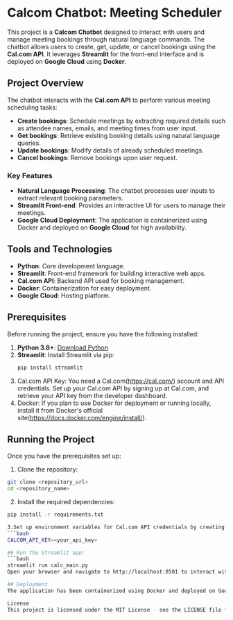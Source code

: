 # Calcom Chatbot: Meeting Scheduler

This project is a **Calcom Chatbot** designed to interact with users and manage meeting bookings through natural language commands. The chatbot allows users to create, get, update, or cancel bookings using the **Cal.com API**. It leverages **Streamlit** for the front-end interface and is deployed on **Google Cloud** using **Docker**.

## Project Overview

The chatbot interacts with the **Cal.com API** to perform various meeting scheduling tasks:

- **Create bookings**: Schedule meetings by extracting required details such as attendee names, emails, and meeting times from user input.
- **Get bookings**: Retrieve existing booking details using natural language queries.
- **Update bookings**: Modify details of already scheduled meetings.
- **Cancel bookings**: Remove bookings upon user request.

### Key Features

- **Natural Language Processing**: The chatbot processes user inputs to extract relevant booking parameters.
- **Streamlit Front-end**: Provides an interactive UI for users to manage their meetings.
- **Google Cloud Deployment**: The application is containerized using Docker and deployed on **Google Cloud** for high availability.

## Tools and Technologies

- **Python**: Core development language.
- **Streamlit**: Front-end framework for building interactive web apps.
- **Cal.com API**: Backend API used for booking management.
- **Docker**: Containerization for easy deployment.
- **Google Cloud**: Hosting platform.

## Prerequisites

Before running the project, ensure you have the following installed:

1. **Python 3.8+**: [Download Python](https://www.python.org/downloads/)
2. **Streamlit**: Install Streamlit via pip:
   ```bash
   pip install streamlit
3. Cal.com API Key: You need a Cal.com(https://cal.com/) account and API credentials. Set up your Cal.com API by signing up at Cal.com, and retrieve your API key from the developer dashboard.
4. Docker: If you plan to use Docker for deployment or running locally, install it from Docker's official site(https://docs.docker.com/engine/install/).

## Running the Project
Once you have the prerequisites set up:

1. Clone the repository:
```bash
git clone <repository_url>
cd <repository_name>
```

2. Install the required dependencies:
```bash
pip install -r requirements.txt

3.Set up environment variables for Cal.com API credentials by creating a .env file in the root directory:
```bash
CALCOM_API_KEY=<your_api_key>

## Run the Streamlit app:
```bash
streamlit run calc_main.py
Open your browser and navigate to http://localhost:8501 to interact with the chatbot.

## Deployment
The application has been containerized using Docker and deployed on Google Cloud for scalable access.

License
This project is licensed under the MIT License - see the LICENSE file for details.
